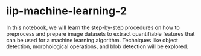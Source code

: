 # iip-machine-learning-2
In this notebook, we will learn the step-by-step procedures on how to preprocess and prepare image datasets to extract quantifiable features that can be used for a machine learning algorithm.  Techniques like object detection, morphological operations, and blob detection will be explored. 
